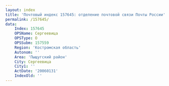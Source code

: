 ```yaml
---
layout: index
title: 'Почтовый индекс 157645: отделение почтовой связи Почты России'
permalink: /157645/
data:
    Index: 157645
    OPSName: Сергеевица
    OPSType: О
    OPSSubm: 157559
    Region: 'Костромская область'
    Autonom: ''
    Area: 'Пыщугский район'
    City: Сергеевица
    City1: ''
    ActDate: '20060131'
    IndexOld: ''
---
```

